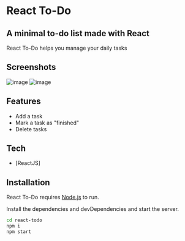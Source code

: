 # React To-Do

## A minimal to-do list made with React

React To-Do helps you manage your daily tasks

## Screenshots
![image](https://user-images.githubusercontent.com/60301820/201527443-7f008a20-9c2b-40a8-9810-d84c34f0207a.png)
![image](https://user-images.githubusercontent.com/60301820/201527541-cdf66372-d566-4cd0-a1ca-9f7adaa5ac14.png)


## Features

- Add a task
- Mark a task as "finished"
- Delete tasks

## Tech

- [ReactJS]

## Installation

React To-Do requires [Node.js](https://nodejs.org/) to run.

Install the dependencies and devDependencies and start the server.

```sh
cd react-todo
npm i
npm start
```

